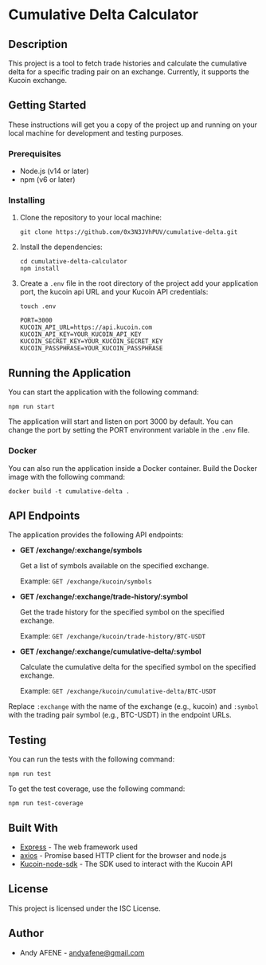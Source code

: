 # Cumulative Delta Calculator

## Description

This project is a tool to fetch trade histories and calculate the cumulative delta for a specific trading pair on an exchange. Currently, it supports the Kucoin exchange.

## Getting Started

These instructions will get you a copy of the project up and running on your local machine for development and testing purposes.

### Prerequisites

- Node.js (v14 or later)
- npm (v6 or later)

### Installing

1. Clone the repository to your local machine:
   ```
   git clone https://github.com/0x3N3JVhPUV/cumulative-delta.git
   ```
   
2. Install the dependencies:
   ```
   cd cumulative-delta-calculator
   npm install
   ```
   
3. Create a `.env` file in the root directory of the project add your application port, the kucoin api URL and your Kucoin API credentials:
   ```
   touch .env

   PORT=3000
   KUCOIN_API_URL=https://api.kucoin.com
   KUCOIN_API_KEY=YOUR_KUCOIN_API_KEY
   KUCOIN_SECRET_KEY=YOUR_KUCOIN_SECRET_KEY
   KUCOIN_PASSPHRASE=YOUR_KUCOIN_PASSPHRASE   

   ```

## Running the Application

You can start the application with the following command:
```
npm run start
```

The application will start and listen on port 3000 by default. You can change the port by setting the PORT environment variable in the `.env` file.

### Docker

You can also run the application inside a Docker container. Build the Docker image with the following command:
```
docker build -t cumulative-delta .
```

## API Endpoints

The application provides the following API endpoints:

- **GET /exchange/:exchange/symbols**

  Get a list of symbols available on the specified exchange.

  Example: `GET /exchange/kucoin/symbols`

- **GET /exchange/:exchange/trade-history/:symbol**

  Get the trade history for the specified symbol on the specified exchange.

  Example: `GET /exchange/kucoin/trade-history/BTC-USDT`

- **GET /exchange/:exchange/cumulative-delta/:symbol**

  Calculate the cumulative delta for the specified symbol on the specified exchange.

  Example: `GET /exchange/kucoin/cumulative-delta/BTC-USDT`

Replace `:exchange` with the name of the exchange (e.g., kucoin) and `:symbol` with the trading pair symbol (e.g., BTC-USDT) in the endpoint URLs.

## Testing

You can run the tests with the following command:
```
npm run test
```
To get the test coverage, use the following command:
````
npm run test-coverage
````

## Built With

- [Express](https://expressjs.com/) - The web framework used
- [axios](https://axios-http.com/) - Promise based HTTP client for the browser and node.js
- [Kucoin-node-sdk](https://github.com/Kucoin/kucoin-node-sdk) - The SDK used to interact with the Kucoin API

## License

This project is licensed under the ISC License.

## Author

- Andy AFENE - [andyafene@gmail.com](mailto:andyafene@gmail.com)


